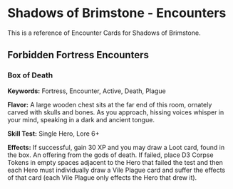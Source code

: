 # Shadows of Brimstone - Encounters
This is a reference of Encounter Cards for Shadows of Brimstone.   

## Forbidden Fortress Encounters

### Box of Death
**Keywords:** Fortress, Encounter, Active, Death, Plague  

**Flavor:** A large wooden chest sits at the far end of this room, ornately carved with skulls and bones. As you approach, hissing voices whisper in your mind, speaking in a dark and ancient tongue.  

**Skill Test:** Single Hero, Lore 6+  

**Effects:** If successful, gain 30 XP and you may draw a Loot card, found in the box. An offering from the gods of death.
If failed, place D3 Corpse Tokens in empty spaces adjacent to the Hero that failed the test and then each Hero must individually draw a Vile Plague card and suffer the effects of that card (each Vile Plague only effects the Hero that drew it).